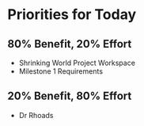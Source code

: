 # Priorities for Today

## 80% Benefit, 20% Effort

* Shrinking World Project Workspace
* Milestone 1 Requirements


## 20% Benefit, 80% Effort

* Dr Rhoads